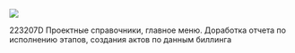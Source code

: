 ![](eXpress_DdK3b1ai3S.png)

223207D Проектные справочники, главное меню. Доработка отчета по исполнению этапов, создания актов по данным биллинга
